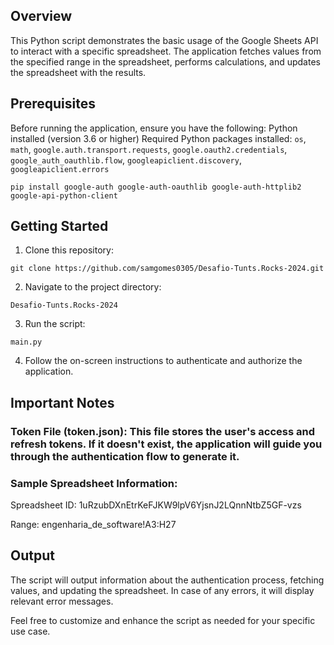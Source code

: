 ## Overview
This Python script demonstrates the basic usage of the Google Sheets API to interact with a specific spreadsheet. The application fetches values from the specified range in the spreadsheet, performs calculations, and updates the spreadsheet with the results.

## Prerequisites
Before running the application, ensure you have the following:
Python installed (version 3.6 or higher)
Required Python packages installed: `os`, `math`, `google.auth.transport.requests`, `google.oauth2.credentials`, `google_auth_oauthlib.flow`, `googleapiclient.discovery`, `googleapiclient.errors`

```pip install google-auth google-auth-oauthlib google-auth-httplib2 google-api-python-client```

## Getting Started
1. Clone this repository:

```git clone https://github.com/samgomes0305/Desafio-Tunts.Rocks-2024.git```

2. Navigate to the project directory:

```Desafio-Tunts.Rocks-2024```

3. Run the script:

```main.py```

4. Follow the on-screen instructions to authenticate and authorize the application.

## Important Notes
### Token File (token.json): This file stores the user's access and refresh tokens. If it doesn't exist, the application will guide you through the authentication flow to generate it.

### Sample Spreadsheet Information:

Spreadsheet ID: 1uRzubDXnEtrKeFJKW9lpV6YjsnJ2LQnnNtbZ5GF-vzs

Range: engenharia_de_software!A3:H27

## Output
The script will output information about the authentication process, fetching values, and updating the spreadsheet. In case of any errors, it will display relevant error messages.

Feel free to customize and enhance the script as needed for your specific use case.
